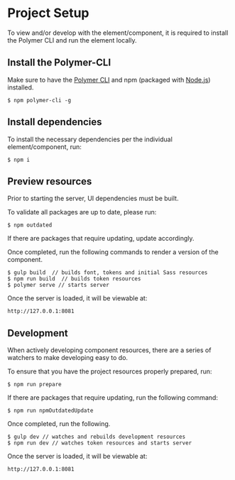 # Project Setup

To view and/or develop with the element/component, it is required to install the Polymer CLI and run the element locally.

## Install the Polymer-CLI

Make sure to have the [Polymer CLI](https://www.npmjs.com/package/polymer-cli) and npm (packaged with [Node.js](https://nodejs.org)) installed.

```
$ npm polymer-cli -g
```

## Install dependencies

To install the necessary dependencies per the individual element/component, run:

```
$ npm i
```

## Preview resources

Prior to starting the server, UI dependencies must be built.

To validate all packages are up to date, please run: 

```
$ npm outdated
```

If there are packages that require updating, update accordingly. 

Once completed, run the following commands to render a version of the component. 

```
$ gulp build  // builds font, tokens and initial Sass resources
$ npm run build  // builds token resources
$ polymer serve // starts server
```

Once the server is loaded, it will be viewable at:

```
http://127.0.0.1:8081
```

## Development

When actively developing component resources, there are a series of watchers to make developing easy to do.

To ensure that you have the project resources properly prepared, run:

```
$ npm run prepare
```

If there are packages that require updating, run the following command:

```
$ npm run npmOutdatedUpdate
```

Once completed, run the following.

```
$ gulp dev // watches and rebuilds development resources
$ npm run dev // watches token resources and starts server
```

Once the server is loaded, it will be viewable at:

```
http://127.0.0.1:8081
```
